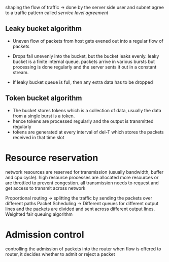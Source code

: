 shaping the flow of traffic → done by the server side
user and subnet agree to a traffic pattern called *service level agreement*

## Leaky bucket algorithm
- Uneven flow of packets from host gets evened out into a regular flow of packets
- Drops fall unevenly into the bucket, but the bucket leaks evenly.
leaky bucket is a finite internal queue. packets arrive in various bursts but processing is done regularly and the server sents it out in a constant stream.

- If leaky bucket queue is full, then any extra data has to be dropped
## Token bucket algorithm
- The bucket stores tokens which is a collection of data, usually the data from a single burst is a token.
- hence tokens are processed regularly and the output is transmitted regularly
- tokens are generated at every interval of del-T which stores the packets received in that time slot

# Resource reservation
network resources are reserved for transmission (usually bandwidth, buffer and cpu cycle). high resource processes are allocated more resources or are throttled to prevent congestion. all transmission needs to request and get access to transmit across network

Proportional routing → splitting the traffic by sending the packets over different paths
Packet Scheduling → Different queues for different output lines and the packets are divided and sent across different output lines. Weighted fair queuing algorithm
# Admission control
controlling the admission of packets into the router
when flow is offered to router, it decides whether to admit or reject a packet
